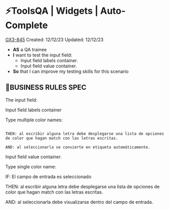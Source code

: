 # ⚡️ToolsQA | Widgets | Auto-Complete

[GX3-845](https://upexgalaxy30.atlassian.net/browse/GX3-845) Created: 12/12/23 Updated: 12/12/23

* **AS** a QA trainee
* **I** want to test the input field:
    * Input field labels container.
    * Input field value container.
* **So** that I can improve my testing skills for this scenario

## 🚩BUSINESS RULES SPEC

The input field:

Input field labels container

Type multiple color names:

```IF: El campo de entrada es seleccionado 

THEN: al escribir alguna letra debe desplegarse una lista de opciones de color que hagan match con las letras escritas.

AND: al seleccionarla se convierte en etiqueta automáticamente.
```


Input field value container.

Type single color name:

IF: El campo de entrada es seleccionado 

THEN: al escribir alguna letra debe desplegarse una lista de opciones de color que hagan match con las letras escritas.

AND: al seleccionarla debe visualizarse dentro del campo de entrada.

